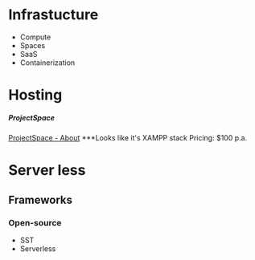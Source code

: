 


# Infrastucture

- Compute
- Spaces
- SaaS
- Containerization

# Hosting


##### ProjectSpace

[ProjectSpace - About](https://projectspace.nz/about.html)
***Looks like it's XAMPP stack
Pricing:  $100 p.a.


# Server less

## Frameworks

### Open-source

- SST
- Serverless
